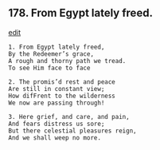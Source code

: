 
## 178.  From Egypt lately freed.
[edit](https://docs.google.com/document/d/1t1gZHvPzNMEUrBpSerYP-gqfYx4o3MRg/edit?mode=html)



    1. From Egypt lately freed,
    By the Redeemer’s grace,
    A rough and thorny path we tread.
    To see Him face to face

    2. The promis’d rest and peace
    Are still in constant view;
    How difFrent to the wilderness 
    We now are passing through!

    3. Here grief, and care, and pain,
    And fears distress us sore;
    But there celestial pleasures reign,
    And we shall weep no more.
